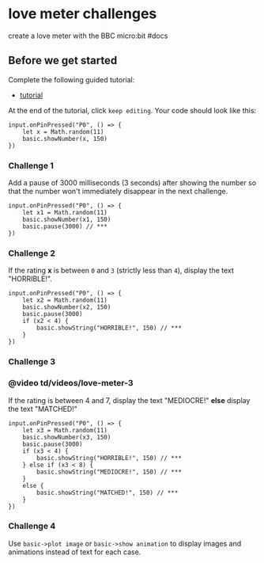# love meter challenges

create a love meter with the BBC micro:bit  #docs

## Before we get started

Complete the following guided tutorial:

* [tutorial](/microbit/lessons/love-meter/tutorial)

At the end of the tutorial, click `keep editing`. Your code should look like this:

```
input.onPinPressed("P0", () => {
    let x = Math.random(11)
    basic.showNumber(x, 150)
})
```

### Challenge 1

Add a pause of 3000 milliseconds (3 seconds) after showing the number so that the number won't immediately disappear in the next challenge.

```
input.onPinPressed("P0", () => {
    let x1 = Math.random(11)
    basic.showNumber(x1, 150)
    basic.pause(3000) // ***
})
```

### Challenge 2

If the rating **x** is between ``0`` and ``3`` (strictly less than ``4``), display the text "HORRIBLE!".

```
input.onPinPressed("P0", () => {
    let x2 = Math.random(11)
    basic.showNumber(x2, 150)
    basic.pause(3000)
    if (x2 < 4) {
        basic.showString("HORRIBLE!", 150) // ***
    }
})
```

### Challenge 3

### @video td/videos/love-meter-3

If the rating is between 4 and 7, display the text "MEDIOCRE!" **else** display the text "MATCHED!"

```
input.onPinPressed("P0", () => {
    let x3 = Math.random(11)
    basic.showNumber(x3, 150)
    basic.pause(3000)
    if (x3 < 4) {
        basic.showString("HORRIBLE!", 150) // ***
    } else if (x3 < 8) {
        basic.showString("MEDIOCRE!", 150) // ***
    }
    else {
        basic.showString("MATCHED!", 150) // ***
    }
})
```

### Challenge 4

Use `basic->plot image` or `basic->show animation` to display images and animations instead of text for each case.

